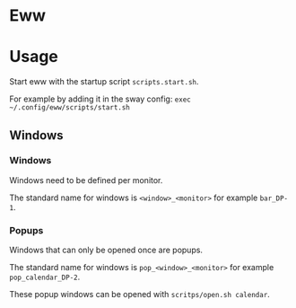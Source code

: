 # Eww

# Usage

Start eww with the startup script `scripts.start.sh`.

For example by adding it in the sway config: `exec ~/.config/eww/scripts/start.sh`

## Windows

### Windows
Windows need to be defined per monitor.

The standard name for windows is `<window>_<monitor>` for example `bar_DP-1`.


### Popups
Windows that can only be opened once are popups.

The standard name for windows is `pop_<window>_<monitor>` for example `pop_calendar_DP-2`. 

These popup windows can be opened with `scritps/open.sh calendar`.
